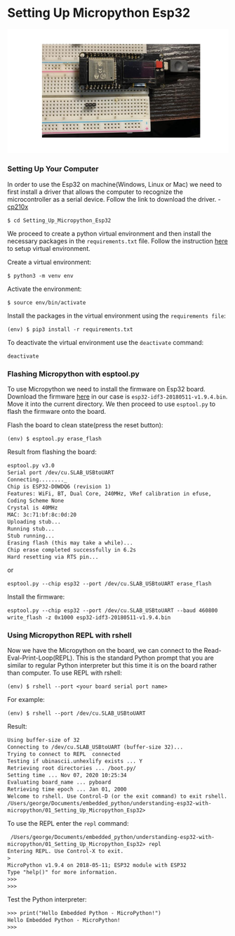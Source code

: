 # Setting Up Micropython Esp32

![Esp32](/asset/esp32.jpg)

 ### Setting Up Your Computer 
In order to use the Esp32 on machine(Windows, Linux or Mac) we need to first install a driver that allows the computer to recognize the microcontroller as a serial device. Follow the link to download the driver. - [cp210x](https://www.silabs.com/products/development-tools/software/usb-to-uart-bridge-vcp-drivers)

```
$ cd Setting_Up_Micropython_Esp32
```

We proceed to create a python virtual environment and then install the necessary packages in the `requirements.txt` file. Follow the instruction [here](https://packaging.python.org/guides/installing-using-pip-and-virtual-environments/) to setup virtual environment. 

Create  a virtual environment:

```
$ python3 -m venv env
```

Activate the environment:
```
$ source env/bin/activate
```
Install the packages in the virtual environment using the `requirements file`:
```
(env) $ pip3 install -r requirements.txt
```

To deactivate the virtual environment use the `deactivate` command:
```
deactivate
```

 ### Flashing Micropython with esptool.py
To use Micropython we need to install the firmware on Esp32 board. Download the firmware [here](https://micropython.org/download/) in our case is `esp32-idf3-20180511-v1.9.4.bin`. Move it into the current directory. We then proceed to use `esptool.py` to flash the firmware onto the board. 

Flash the board to clean state(press the reset button):
```
(env) $ esptool.py erase_flash 
```
Result from flashing the board:
```
esptool.py v3.0
Serial port /dev/cu.SLAB_USBtoUART
Connecting........_
Chip is ESP32-D0WDQ6 (revision 1)
Features: WiFi, BT, Dual Core, 240MHz, VRef calibration in efuse, Coding Scheme None
Crystal is 40MHz
MAC: 3c:71:bf:8c:0d:20
Uploading stub...
Running stub...
Stub running...
Erasing flash (this may take a while)...
Chip erase completed successfully in 6.2s
Hard resetting via RTS pin...
```
or 

```
esptool.py --chip esp32 --port /dev/cu.SLAB_USBtoUART erase_flash
```

Install the firmware:
```
esptool.py --chip esp32 --port /dev/cu.SLAB_USBtoUART --baud 460800 write_flash -z 0x1000 esp32-idf3-20180511-v1.9.4.bin
``` 


 ### Using Micropython REPL with rshell
 Now we have the Micropython on the board, we can connect to the Read-Eval-Print-Loop(REPL). This is the standard Python prompt that you are similar to regular Python interpreter but this time it is on the board rather than computer. 
 To use REPL with rshell:
 ```
 (env) $ rshell --port <your board serial port name>
 ```
For example:
 ```
 (env) $ rshell --port /dev/cu.SLAB_USBtoUART
 ```
 Result:
 ```
 Using buffer-size of 32
Connecting to /dev/cu.SLAB_USBtoUART (buffer-size 32)...
Trying to connect to REPL  connected
Testing if ubinascii.unhexlify exists ... Y
Retrieving root directories ... /boot.py/
Setting time ... Nov 07, 2020 10:25:34
Evaluating board_name ... pyboard
Retrieving time epoch ... Jan 01, 2000
Welcome to rshell. Use Control-D (or the exit command) to exit rshell.
/Users/george/Documents/embedded_python/understanding-esp32-with-micropython/01_Setting_Up_Micropython_Esp32> 
 ```

To use the REPL enter the `repl` command: 
```
 /Users/george/Documents/embedded_python/understanding-esp32-with-micropython/01_Setting_Up_Micropython_Esp32> repl
Entering REPL. Use Control-X to exit.
>
MicroPython v1.9.4 on 2018-05-11; ESP32 module with ESP32
Type "help()" for more information.
>>> 
>>> 
```

Test the Python interpreter:

```
>>> print("Hello Embedded Python - MicroPython!")
Hello Embedded Python - MicroPython!
>>> 
```